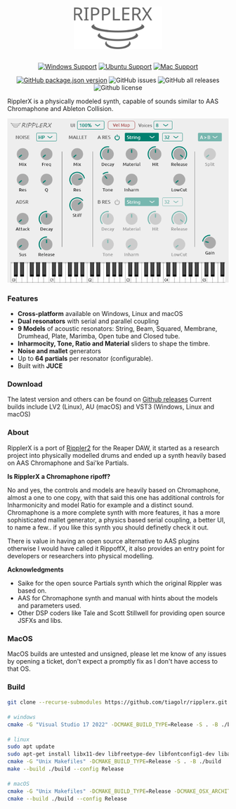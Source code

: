<h1 align="center">
  <img src="doc/logo.svg" width="200" style="padding: 5px;" />
  <br>
</h1>
<div align="center">

[![Windows Support](https://img.shields.io/badge/Windows-0078D6?style=for-the-badge&logo=windows&logoColor=white)](https://github.com/tiagolr/ripplerx/releases)
[![Ubuntu Support](https://img.shields.io/badge/Linux-E95420?style=for-the-badge&logo=linux&logoColor=white)](https://github.com/tiagolr/ripplerx/releases)
[![Mac Support](https://img.shields.io/badge/MACOS-adb8c5?style=for-the-badge&logo=macos&logoColor=white)](https://github.com/tiagolr/ripplerx/releases)

</div>
<div align="center">

[![GitHub package.json version](https://img.shields.io/github/v/release/tiagolr/ripplerx?color=%40&label=latest)](https://github.com/tiagolr/ripplerx/releases/latest)
![GitHub issues](https://img.shields.io/github/issues-raw/tiagolr/ripplerx)
![GitHub all releases](https://img.shields.io/github/downloads/tiagolr/ripplerx/total)
![Github license](https://img.shields.io/github/license/tiagolr/ripplerx)

</div>

RipplerX is a physically modeled synth, capable of sounds similar to AAS Chromaphone and Ableton Collision.

<div align="center">

![Screenshot](./doc/ripplerx.png)

</div>

### Features

  * **Cross-platform** available on Windows, Linux and macOS
  * **Dual resonators** with serial and parallel coupling
  * **9 Models** of acoustic resonators: String, Beam, Squared, Membrane, Drumhead, Plate, Marimba, Open tube and Closed tube.
  * **Inharmocity, Tone, Ratio and Material** sliders to shape the timbre.
  * **Noise and mallet** generators
  * Up to **64 partials** per resonator (configurable).
  * Built with **JUCE**

### Download

The latest version and others can be found on [Github releases](https://github.com/tiagolr/ripplerx/releases)
Current builds include LV2 (Linux), AU (macOS) and VST3 (Windows, Linux and macOS)

### About

RipplerX is a port of [Rippler2](https://github.com/tiagolr/tilr_jsfx?tab=readme-ov-file#rippler-2) for the Reaper DAW, it started as a research project into physically modelled drums and ended up a synth heavily based on AAS Chromaphone and Sai'ke Partials.

**Is RipplerX a Chromaphone ripoff?**

No and yes, the controls and models are heavily based on Chromaphone, almost a one to one copy, with that said this one has additional controls for Inharmonicity and model Ratio for example and a distinct sound. Chromaphone is a more complete synth with more features, it has a more sophisticated mallet generator, a physics based serial coupling, a better UI, to name a few.. if you like this synth you should definetly check it out.

There is value in having an open source alternative to AAS plugins otherwise I would have called it RippoffX, it also provides an entry point for developers or researchers into physical modelling.

**Acknowledgments**

* Saike for the open source Partials synth which the original Rippler was based on.
* AAS for Chromaphone synth and manual with hints about the models and parameters used.
* Other DSP coders like Tale and Scott Stillwell for providing open source JSFXs and libs.

### MacOS

MacOS builds are untested and unsigned, please let me know of any issues by opening a ticket, don't expect a promptly fix as I don't have access to that OS.

### Build

```bash
git clone --recurse-submodules https://github.com/tiagolr/ripplerx.git

# windows
cmake -G "Visual Studio 17 2022" -DCMAKE_BUILD_TYPE=Release -S . -B ./build

# linux
sudo apt update
sudo apt-get install libx11-dev libfreetype-dev libfontconfig1-dev libasound2-dev libxrandr-dev libxinerama-dev libxcursor-dev
cmake -G "Unix Makefiles" -DCMAKE_BUILD_TYPE=Release -S . -B ./build
make --build ./build --config Release

# macOS
cmake -G "Unix Makefiles" -DCMAKE_BUILD_TYPE=Release -DCMAKE_OSX_ARCHITECTURES="x86_64;arm64" -S . -B ./build
cmake --build ./build --config Release
```
